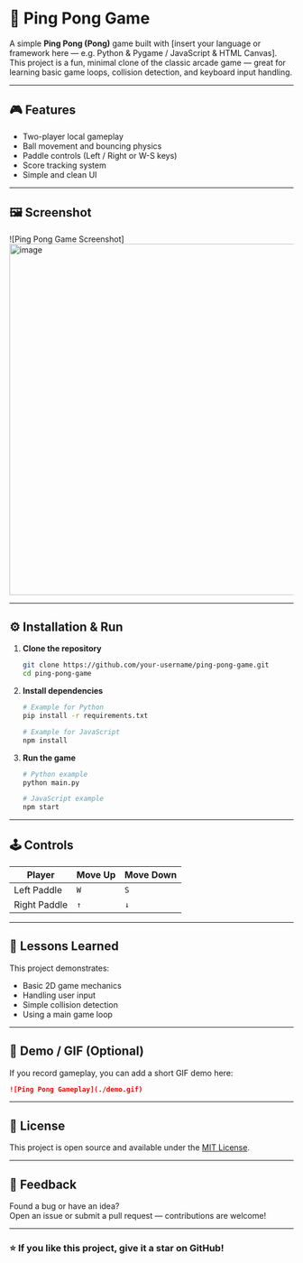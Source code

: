 # 🏓 Ping Pong Game

A simple **Ping Pong (Pong)** game built with [insert your language or framework here — e.g. Python & Pygame / JavaScript & HTML Canvas].  
This project is a fun, minimal clone of the classic arcade game — great for learning basic game loops, collision detection, and keyboard input handling.

---

## 🎮 Features

- Two-player local gameplay  
- Ball movement and bouncing physics  
- Paddle controls (Left / Right or W-S keys)  
- Score tracking system  
- Simple and clean UI  

---

## 🖼️ Screenshot

![Ping Pong Game Screenshot]
<img width="796" height="623" alt="image" src="https://github.com/user-attachments/assets/04094f2d-7528-4c4d-bd96-5f59985157e1" />

---

## ⚙️ Installation & Run

1. **Clone the repository**
   ```bash
   git clone https://github.com/your-username/ping-pong-game.git
   cd ping-pong-game
   ```

2. **Install dependencies**
   ```bash
   # Example for Python
   pip install -r requirements.txt

   # Example for JavaScript
   npm install
   ```

3. **Run the game**
   ```bash
   # Python example
   python main.py

   # JavaScript example
   npm start
   ```

---

## 🕹️ Controls

| Player | Move Up | Move Down |
|---------|----------|-----------|
| Left Paddle | `W` | `S` |
| Right Paddle | `↑` | `↓` |

---

## 🧠 Lessons Learned

This project demonstrates:
- Basic 2D game mechanics  
- Handling user input  
- Simple collision detection  
- Using a main game loop  

---

## 📸 Demo / GIF (Optional)

If you record gameplay, you can add a short GIF demo here:
```markdown
![Ping Pong Gameplay](./demo.gif)
```

---

## 📜 License

This project is open source and available under the [MIT License](LICENSE).

---

## 💬 Feedback

Found a bug or have an idea?  
Open an issue or submit a pull request — contributions are welcome!

---

### ⭐ If you like this project, give it a star on GitHub!
